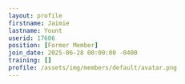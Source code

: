 ```yaml
---
layout: profile
firstname: Jaimie
lastname: Yount
userid: 17606
position: [Former Member]
join_date: 2025-06-28 00:00:00 -0400
training: []
profile: /assets/img/members/default/avatar.png
---
```

